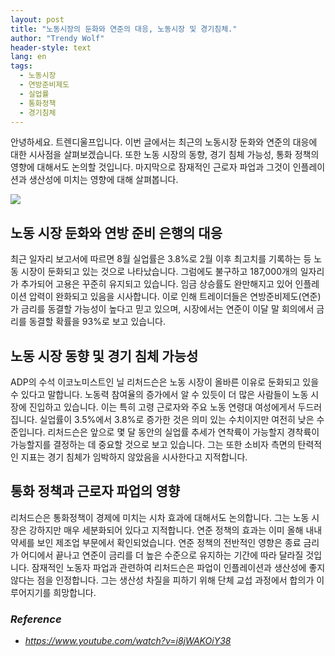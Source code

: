 ```yaml
---
layout: post
title: "노동시장의 둔화와 연준의 대응, 노동시장 및 경기침체."
author: "Trendy Wolf"
header-style: text
lang: en
tags:
  - 노동시장
  - 연방준비제도
  - 실업률
  - 통화정책
  - 경기침체
---
```


안녕하세요. 트렌디울프입니다. 이번 글에서는 최근의 노동시장 둔화와 연준의 대응에 대한 시사점을 살펴보겠습니다. 또한 노동 시장의 동향, 경기 침체 가능성, 통화 정책의 영향에 대해서도 논의할 것입니다. 마지막으로 잠재적인 근로자 파업과 그것이 인플레이션과 생산성에 미치는 영향에 대해 살펴봅니다.

<img
    src="https://i.ytimg.com/vi/i8jWAKOiY38/hqdefault.jpg"
/>


## 노동 시장 둔화와 연방 준비 은행의 대응
최근 일자리 보고서에 따르면 8월 실업률은 3.8%로 2월 이후 최고치를 기록하는 등 노동 시장이 둔화되고 있는 것으로 나타났습니다. 그럼에도 불구하고 187,000개의 일자리가 추가되어 고용은 꾸준히 유지되고 있습니다. 임금 상승률도 완만해지고 있어 인플레이션 압력이 완화되고 있음을 시사합니다. 이로 인해 트레이더들은 연방준비제도(연준)가 금리를 동결할 가능성이 높다고 믿고 있으며, 시장에서는 연준이 이달 말 회의에서 금리를 동결할 확률을 93%로 보고 있습니다.

## 노동 시장 동향 및 경기 침체 가능성
ADP의 수석 이코노미스트인 닐 리처드슨은 노동 시장이 올바른 이유로 둔화되고 있을 수 있다고 말합니다. 노동력 참여율의 증가에서 알 수 있듯이 더 많은 사람들이 노동 시장에 진입하고 있습니다. 이는 특히 고령 근로자와 주요 노동 연령대 여성에게서 두드러집니다. 실업률이 3.5%에서 3.8%로 증가한 것은 의미 있는 수치이지만 여전히 낮은 수준입니다. 리처드슨은 앞으로 몇 달 동안의 실업률 추세가 연착륙이 가능할지 경착륙이 가능할지를 결정하는 데 중요할 것으로 보고 있습니다. 그는 또한 소비자 측면의 탄력적인 지표는 경기 침체가 임박하지 않았음을 시사한다고 지적합니다.

## 통화 정책과 근로자 파업의 영향
리처드슨은 통화정책이 경제에 미치는 시차 효과에 대해서도 논의합니다. 그는 노동 시장은 강하지만 매우 세분화되어 있다고 지적합니다. 연준 정책의 효과는 이미 올해 내내 약세를 보인 제조업 부문에서 확인되었습니다. 연준 정책의 전반적인 영향은 종료 금리가 어디에서 끝나고 연준이 금리를 더 높은 수준으로 유지하는 기간에 따라 달라질 것입니다. 잠재적인 노동자 파업과 관련하여 리처드슨은 파업이 인플레이션과 생산성에 좋지 않다는 점을 인정합니다. 그는 생산성 차질을 피하기 위해 단체 교섭 과정에서 합의가 이루어지기를 희망합니다.


### _Reference_
- _https://www.youtube.com/watch?v=i8jWAKOiY38_

